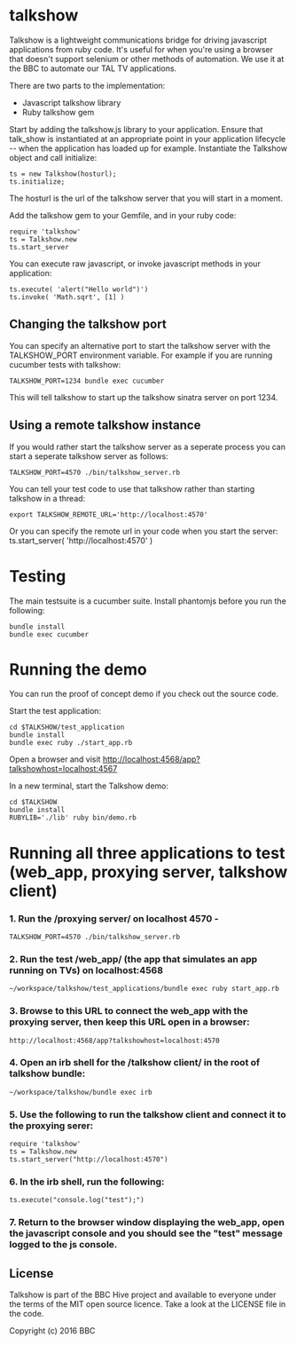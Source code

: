 talkshow
=========

Talkshow is a lightweight communications bridge for driving javascript applications
from ruby code. It's useful for when you're using a browser that doesn't support
selenium or other methods of automation. We use it at the BBC to automate our TAL 
TV applications.

There are two parts to the implementation:
* Javascript talkshow library
* Ruby talkshow gem

Start by adding the talkshow.js library to your application. Ensure that talk_show
is instantiated at an appropriate point in your application lifecycle -- when the
application has loaded up for example. Instantiate the Talkshow object and
call initialize:

    ts = new Talkshow(hosturl);
    ts.initialize;
    
The hosturl is the url of the talkshow server that you will start in a moment.

Add the talkshow gem to your Gemfile, and in your ruby code:

    require 'talkshow'
    ts = Talkshow.new
    ts.start_server

You can execute raw javascript, or invoke javascript methods in your application:

    ts.execute( 'alert("Hello world")')
    ts.invoke( 'Math.sqrt', [1] )

## Changing the talkshow port

You can specify an alternative port to start the talkshow server with the TALKSHOW_PORT
environment variable. For example if you are running cucumber tests with talkshow:

    TALKSHOW_PORT=1234 bundle exec cucumber
    
This will tell talkshow to start up the talkshow sinatra server on port 1234.

## Using a remote talkshow instance

If you would rather start the talkshow server as a seperate process you can start a seperate talkshow server as follows:

    TALKSHOW_PORT=4570 ./bin/talkshow_server.rb

You can tell your test code to use that talkshow rather than starting talkshow in a thread: 

    export TALKSHOW_REMOTE_URL='http://localhost:4570'

Or you can specify the remote url in your code when you start the server: ts.start_server( 'http://localhost:4570' )

# Testing

The main testsuite is a cucumber suite. Install phantomjs before you run
the following:

    bundle install
    bundle exec cucumber

# Running the demo

You can run the proof of concept demo if you check out the source code.

Start the test application:

    cd $TALKSHOW/test_application
    bundle install
    bundle exec ruby ./start_app.rb

Open a browser and visit <http://localhost:4568/app?talkshowhost=localhost:4567>

In a new terminal, start the Talkshow demo:

    cd $TALKSHOW
    bundle install
    RUBYLIB='./lib' ruby bin/demo.rb
    
# Running all three applications to test (web_app, proxying server, talkshow client)

### 1. Run the /proxying server/ on localhost 4570 - 
    
    TALKSHOW_PORT=4570 ./bin/talkshow_server.rb

### 2. Run the test /web_app/ (the app that simulates an app running on TVs) on localhost:4568

    ~/workspace/talkshow/test_applications/bundle exec ruby start_app.rb

### 3. Browse to this URL to connect the web_app with the proxying server, then keep this URL open in a browser: 

    http://localhost:4568/app?talkshowhost=localhost:4570

### 4. Open an irb shell for the /talkshow client/ in the root of talkshow bundle: 

    ~/workspace/talkshow/bundle exec irb
    
### 5. Use the following to run the talkshow client and connect it to the proxying serer:

    require 'talkshow'
    ts = Talkshow.new
    ts.start_server("http://localhost:4570")

### 6. In the irb shell, run the following:

    ts.execute("console.log("test");")

### 7. Return to the browser window displaying the web_app, open the javascript console and you should see the "test" message logged to the js console.

## License

Talkshow is part of the BBC Hive project and available to everyone under the terms of the MIT open source licence.
Take a look at the LICENSE file in the code.

Copyright (c) 2016 BBC
